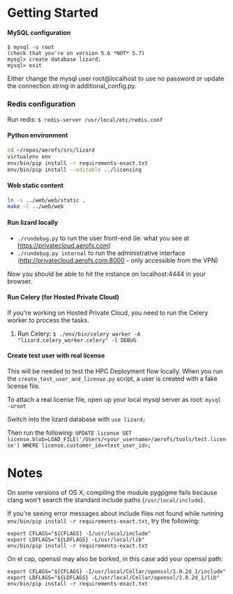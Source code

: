 Getting Started
===============

#### MySQL configuration

```
$ mysql -u root
(check that you're on version 5.6 *NOT* 5.7)
mysql> create database lizard;
mysql> exit
```

Either change the mysql user root@localhost to use no password or update the
connection string in additional\_config.py.

### Redis configuration

Run redis: `$ redis-server /usr/local/etc/redis.conf`

#### Python environment

```bash
cd ~/repos/aerofs/src/lizard
virtualenv env
env/bin/pip install -r requirements-exact.txt
env/bin/pip install --editable ../licensing
```

#### Web static content

```bash
ln -s ../web/web/static .
make -C ../web/web
```

#### Run lizard locally

- `./rundebug.py` to run the user front-end (ie: what you see at https://privatecloud.aerofs.com)
- `./rundebug.py internal` to run the administrative interface (http://privatecloud.aerofs.com:8000 - only accessible from the VPN)

Now you should be able to hit the instance on localhost:4444 in your browser.


#### Run Celery (for Hosted Private Cloud)

If you're working on Hosted Private Cloud, you need to run the Celery worker to process the tasks.

1. Run Celery: `$ ./env/bin/celery worker -A "lizard.celery_worker.celery" -l DEBUG`


#### Create test user with real license

This will be needed to test the HPC Deployment flow locally. When you run the
`create_test_user_and_license.py` script, a user is created with a fake license file.

To attach a real license file, open up your local mysql server as root: `mysql -uroot`

Switch into the lizard database with `use lizard;`

Then run the following:
  `UPDATE license
  SET license.blob=LOAD_FILE('/Users/<your_username>/aerofs/tools/test.license')
  WHERE license.customer_id=<test_user_id>;`

Notes
=====

On some versions of OS X, compiling the module pygpgme fails because clang
won't search the standard include paths (`/usr/local/include`).

If you're seeing error messages about include files not found while running
`env/bin/pip install -r requirements-exact.txt`, try the following:

```
export CFLAGS="${CFLAGS} -I/usr/local/include"
export LDFLAGS="${LDFLAGS} -L/usr/local/lib"
env/bin/pip install -r requirements-exact.txt
```

On el cap, openssl may also be borked, in this case add your openssl path:


```
export CFLAGS="${CFLAGS} -I/usr/local/Cellar/openssl/1.0.2d_1/include"
export LDFLAGS="${LDFLAGS} -L/usr/local/Cellar/openssl/1.0.2d_1/lib"
env/bin/pip install -r requirements-exact.txt
```
